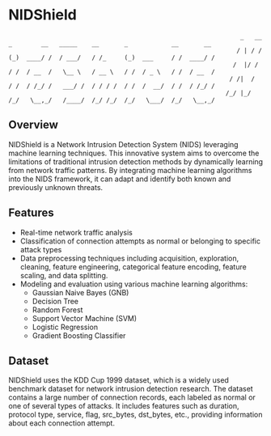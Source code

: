 # NIDShield
```
                                                                _   __   _        __   _____    __       _            __       __
                                                               / | / /  (_)  ____/ /  / ___/   / /_     (_)  ___     / /  ____/ /
                                                              /  |/ /  / /  / __  /   \__ \   / __ \   / /  / _ \   / /  / __  /
                                                             / /|  /  / /  / /_/ /   ___/ /  / / / /  / /  /  __/  / /  / /_/ /
                                                            /_/ |_/  /_/   \__,_/   /____/  /_/ /_/  /_/   \___/  /_/   \__,_/

```
## Overview
NIDShield is a Network Intrusion Detection System (NIDS) leveraging machine learning techniques. This innovative system aims to overcome the limitations of traditional intrusion detection methods by dynamically learning from network traffic patterns. By integrating machine learning algorithms into the NIDS framework, it can adapt and identify both known and previously unknown threats.

## Features
- Real-time network traffic analysis
- Classification of connection attempts as normal or belonging to specific attack types
- Data preprocessing techniques including acquisition, exploration, cleaning, feature engineering, categorical feature encoding, feature scaling, and data splitting.
- Modeling and evaluation using various machine learning algorithms:
  - Gaussian Naive Bayes (GNB)
  - Decision Tree
  - Random Forest
  - Support Vector Machine (SVM)
  - Logistic Regression
  - Gradient Boosting Classifier
 
  
## Dataset
NIDShield uses the KDD Cup 1999 dataset, which is a widely used benchmark dataset for network intrusion detection research. The dataset contains a large number of connection records, each labeled as normal or one of several types of attacks. It includes features such as duration, protocol type, service, flag, src_bytes, dst_bytes, etc., providing information about each connection attempt.
